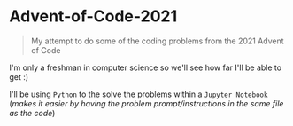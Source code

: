 # Advent-of-Code-2021

> My attempt to do some of the coding problems from the 2021 Advent of Code

I'm only a freshman in computer science so we'll see how far I'll be able to get :)

I'll be using `Python` to the solve the problems within a `Jupyter Notebook` (*makes it easier by having the problem prompt/instructions in the same file as the code*)
